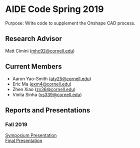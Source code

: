 # AIDE Code Spring 2019
Purpose: Write code to supplement the Onshape CAD process.

## Research Advisor
Matt Cimini (mhc92@cornell.edu)

## Current Members
  * Aaron Yao-Smith (aty25@cornell.edu)
  * Eric Ma (exm4@cornell.edu)
  * Zhen Xiao (zx36@cornell.edu)
  * Vinita Sinha (vs339@cornell.edu)

## Reports and Presentations

### Fall 2019
[Symposium Presentation](https://docs.google.com/presentation/d/18S4u9F0vcU3epW0wcBCJddLFblQkTKons62CGUu_L_M/edit?usp=sharing) <br>
[Final Presentation](https://docs.google.com/presentation/d/1XcLDAP2wpeVzcq-cQhBYnP0ZaT2RGBGbG4V-V7eqbJw/edit?usp=sharing) <br>
